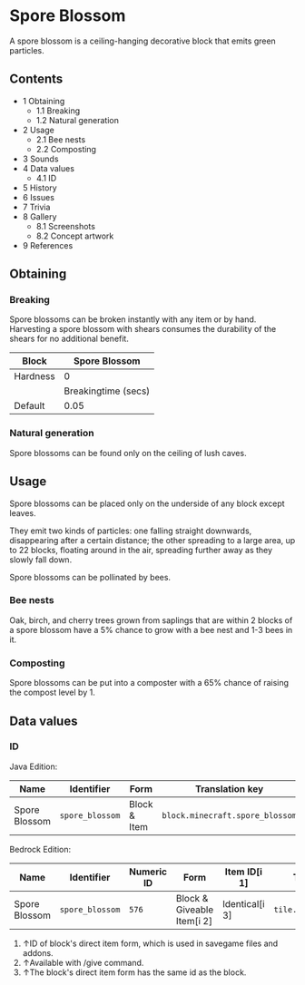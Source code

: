 # Spore Blossom
A spore blossom is a ceiling-hanging decorative block that emits green particles.

## Contents
- 1 Obtaining
	- 1.1 Breaking
	- 1.2 Natural generation
- 2 Usage
	- 2.1 Bee nests
	- 2.2 Composting
- 3 Sounds
- 4 Data values
	- 4.1 ID
- 5 History
- 6 Issues
- 7 Trivia
- 8 Gallery
	- 8.1 Screenshots
	- 8.2 Concept artwork
- 9 References

## Obtaining
### Breaking
Spore blossoms can be broken instantly with any item or by hand. Harvesting a spore blossom with shears consumes the durability of the shears for no additional benefit.

| Block    | Spore Blossom       |
|----------|---------------------|
| Hardness | 0                   |
|          | Breakingtime (secs) |
| Default  | 0.05                |

### Natural generation
Spore blossoms can be found only on the ceiling of lush caves.


## Usage
Spore blossoms can be placed only on the underside of any block except leaves.

They emit two kinds of particles: one falling straight downwards, disappearing after a certain distance; the other spreading to a large area, up to 22 blocks, floating around in the air, spreading further away as they slowly fall down.

Spore blossoms can be pollinated by bees.

### Bee nests
Oak, birch, and cherry trees grown from saplings that are within 2 blocks of a spore blossom have a 5% chance to grow with a bee nest and 1-3 bees in it.

### Composting
Spore blossoms can be put into a composter with a 65% chance of raising the compost level by 1.

## Data values
### ID
Java Edition:

| Name          | Identifier      | Form         | Translation key                 |
|---------------|-----------------|--------------|---------------------------------|
| Spore Blossom | `spore_blossom` | Block & Item | `block.minecraft.spore_blossom` |

Bedrock Edition:

| Name          | Identifier      | Numeric ID | Form                       | Item ID[i 1]   | Translation key           |
|---------------|-----------------|------------|----------------------------|----------------|---------------------------|
| Spore Blossom | `spore_blossom` | `576`      | Block & Giveable Item[i 2] | Identical[i 3] | `tile.spore_blossom.name` |

1. ↑ID of block's direct item form, which is used in savegame files and addons.
2. ↑Available with /give command.
3. ↑The block's direct item form has the same id as the block.

